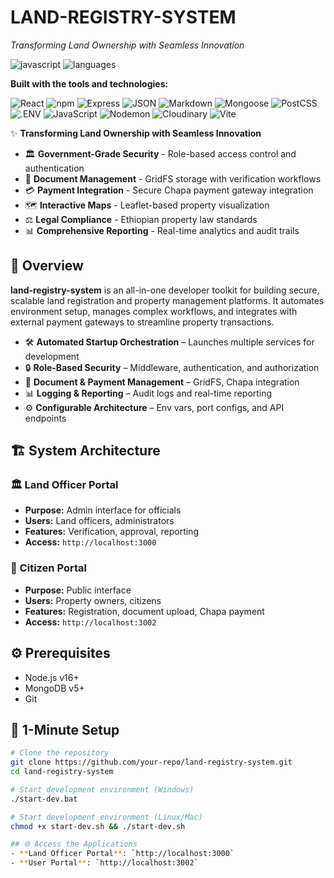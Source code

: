 # LAND-REGISTRY-SYSTEM
*Transforming Land Ownership with Seamless Innovation*

![javascript](https://img.shields.io/badge/javascript-99.5%25-blue?logo=javascript)
![languages](https://img.shields.io/badge/languages-4-informational?logo=code)

**Built with the tools and technologies:**

![React](https://img.shields.io/badge/React-61DAFB?logo=react&logoColor=black)
![npm](https://img.shields.io/badge/npm-CB3837?logo=npm&logoColor=white)
![Express](https://img.shields.io/badge/Express-black?logo=express&logoColor=white)
![JSON](https://img.shields.io/badge/JSON-000000?logo=json&logoColor=white)
![Markdown](https://img.shields.io/badge/Markdown-000000?logo=markdown&logoColor=white)
![Mongoose](https://img.shields.io/badge/Mongoose-880000?logo=mongoose&logoColor=white)
![PostCSS](https://img.shields.io/badge/PostCSS-DD3A0A?logo=postcss&logoColor=white)
![.ENV](https://img.shields.io/badge/.ENV-FCE566?logo=dotenv&logoColor=black)
![JavaScript](https://img.shields.io/badge/JavaScript-F7DF1E?logo=javascript&logoColor=black)
![Nodemon](https://img.shields.io/badge/Nodemon-76D04B?logo=nodemon&logoColor=white)
![Cloudinary](https://img.shields.io/badge/Cloudinary-3448C5?logo=cloudinary&logoColor=white)
![Vite](https://img.shields.io/badge/Vite-646CFF?logo=vite&logoColor=white)


✨ **Transforming Land Ownership with Seamless Innovation**
- 🏛️ **Government-Grade Security** - Role-based access control and authentication
- 📄 **Document Management** - GridFS storage with verification workflows
- 💳 **Payment Integration** - Secure Chapa payment gateway integration
- 🗺️ **Interactive Maps** - Leaflet-based property visualization
- ⚖️ **Legal Compliance** - Ethiopian property law standards
- 📊 **Comprehensive Reporting** - Real-time analytics and audit trails

## 📘 Overview
**land-registry-system** is an all-in-one developer toolkit for building secure, scalable land registration and property management platforms. It automates environment setup, manages complex workflows, and integrates with external payment gateways to streamline property transactions.

- 🛠️ **Automated Startup Orchestration** – Launches multiple services for development
- 🔒 **Role-Based Security** – Middleware, authentication, and authorization
- 📂 **Document & Payment Management** – GridFS, Chapa integration
- 📊 **Logging & Reporting** – Audit logs and real-time reporting
- ⚙️ **Configurable Architecture** – Env vars, port configs, and API endpoints

## 🏗️ System Architecture
### 🏛️ Land Officer Portal
- **Purpose:** Admin interface for officials
- **Users:** Land officers, administrators
- **Features:** Verification, approval, reporting
- **Access:** `http://localhost:3000`

### 👥 Citizen Portal
- **Purpose:** Public interface
- **Users:** Property owners, citizens
- **Features:** Registration, document upload, Chapa payment
- **Access:** `http://localhost:3002`

## ⚙️ Prerequisites
- Node.js v16+
- MongoDB v5+
- Git

## 🚀 1-Minute Setup
```bash
# Clone the repository
git clone https://github.com/your-repo/land-registry-system.git
cd land-registry-system

# Start development environment (Windows)
./start-dev.bat

# Start development environment (Linux/Mac)
chmod +x start-dev.sh && ./start-dev.sh

## 🌐 Access the Applications
- **Land Officer Portal**: `http://localhost:3000`
- **User Portal**: `http://localhost:3002`
